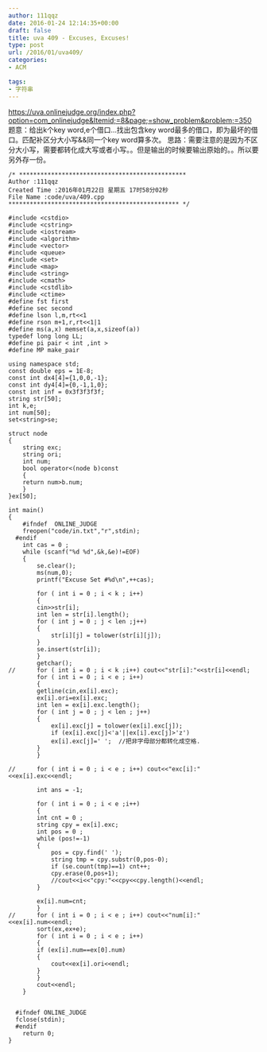 ```yaml
---
author: 111qqz
date: 2016-01-24 12:14:35+00:00
draft: false
title: uva 409 - Excuses, Excuses!
type: post
url: /2016/01/uva409/
categories:
- ACM

tags:
- 字符串
---
```


https://uva.onlinejudge.org/index.php?option=com_onlinejudge&Itemid;=8&page;=show_problem&problem;=350
题意：给出k个key word,e个借口...找出包含key word最多的借口，即为最坏的借口。匹配补区分大小写&&同一个key word算多次。
思路：需要注意的是因为不区分大小写，需要都转化成大写或者小写。。但是输出的时候要输出原始的。。所以要另外存一份。
 

    
    /* ***********************************************
    Author :111qqz
    Created Time :2016年01月22日 星期五 17时58分02秒
    File Name :code/uva/409.cpp
    ************************************************ */
    
    #include <cstdio>
    #include <cstring>
    #include <iostream>
    #include <algorithm>
    #include <vector>
    #include <queue>
    #include <set>
    #include <map>
    #include <string>
    #include <cmath>
    #include <cstdlib>
    #include <ctime>
    #define fst first
    #define sec second
    #define lson l,m,rt<<1
    #define rson m+1,r,rt<<1|1
    #define ms(a,x) memset(a,x,sizeof(a))
    typedef long long LL;
    #define pi pair < int ,int >
    #define MP make_pair
    
    using namespace std;
    const double eps = 1E-8;
    const int dx4[4]={1,0,0,-1};
    const int dy4[4]={0,-1,1,0};
    const int inf = 0x3f3f3f3f;
    string str[50];
    int k,e;
    int num[50];
    set<string>se;
    
    struct node
    {
        string exc;
        string ori;
        int num;
        bool operator<(node b)const
        {
    	return num>b.num;
        }
    }ex[50];
    
    int main()
    {
    	#ifndef  ONLINE_JUDGE 
    	freopen("code/in.txt","r",stdin);
      #endif
    	int cas = 0 ;
    	while (scanf("%d %d",&k,&e)!=EOF)
    	{
    	    se.clear();
    	    ms(num,0);
    	    printf("Excuse Set #%d\n",++cas);
    
    	    for ( int i = 0 ; i < k ; i++)
    	    {
    		cin>>str[i];
    		int len = str[i].length();
    		for ( int j = 0 ; j < len ;j++)
    		{
    		    str[i][j] = tolower(str[i][j]);
    		}
    		se.insert(str[i]);
    	    }
    	    getchar();
    //	    for ( int i = 0 ; i < k ;i++) cout<<"str[i]:"<<str[i]<<endl;
    	    for ( int i = 0 ; i < e ; i++)
    	    {
    		getline(cin,ex[i].exc);
    		ex[i].ori=ex[i].exc;
    		int len = ex[i].exc.length();
    		for ( int j = 0 ; j < len ; j++)
    		{
    		    ex[i].exc[j] = tolower(ex[i].exc[j]);
    		    if (ex[i].exc[j]<'a'||ex[i].exc[j]>'z')
    			ex[i].exc[j]=' ';  //把非字母部分都转化成空格.
    		}
    	    }
    
    //	    for ( int i = 0 ; i < e ; i++) cout<<"exc[i]:"<<ex[i].exc<<endl;
    
    	    int ans = -1;
    	
    	    for ( int i = 0 ; i < e ;i++)
    	    {
    		int cnt = 0 ;
    		string cpy = ex[i].exc;
    		int pos = 0 ;
    		while (pos!=-1)
    		{
    		    pos = cpy.find(' ');
    		    string tmp = cpy.substr(0,pos-0);
    		    if (se.count(tmp)==1) cnt++;
    		    cpy.erase(0,pos+1);
    		    //cout<<i<<"cpy:"<<cpy<<cpy.length()<<endl;
    		}
    		
    		ex[i].num=cnt;
    	    }
    //	    for ( int i = 0 ; i < e ; i++) cout<<"num[i]:"<<ex[i].num<<endl;
    	    sort(ex,ex+e);
    	    for ( int i = 0 ; i < e ; i++)
    	    {
    		if (ex[i].num==ex[0].num)
    		{
    		    cout<<ex[i].ori<<endl;
    		}
    	    }
    	    cout<<endl;
    	}
    
    
      #ifndef ONLINE_JUDGE  
      fclose(stdin);
      #endif
        return 0;
    }
    




